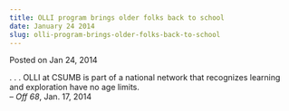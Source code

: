 ```yaml
---
title: OLLI program brings older folks back to school
date: January 24 2014
slug: olli-program-brings-older-folks-back-to-school
---
```


 



<span class="date">Posted on Jan 24, 2014    </span>
<p>. . . OLLI at CSUMB is part of a national network that
recognizes learning and exploration have no age limits.<br>
&#x2013; <em>Off 68</em>, Jan. 17, 2014</br></p>





 
